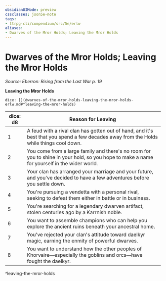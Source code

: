 ```yaml
---
obsidianUIMode: preview
cssclasses: json5e-note
tags:
- ttrpg-cli/compendium/src/5e/erlw
aliases:
- Dwarves of the Mror Holds; Leaving the Mror Holds
---
```

# Dwarves of the Mror Holds; Leaving the Mror Holds
*Source: Eberron: Rising from the Last War p. 19* 

**Leaving the Mror Holds**

`dice: [](dwarves-of-the-mror-holds-leaving-the-mror-holds-erlw.md#^leaving-the-mror-holds)`

| dice: d8 | Reason for Leaving |
|----------|--------------------|
| 1 | A feud with a rival clan has gotten out of hand, and it's best that you spend a few decades away from the Holds while things cool down. |
| 2 | You come from a large family and there's no room for you to shine in your hold, so you hope to make a name for yourself in the wider world. |
| 3 | Your clan has arranged your marriage and your future, and you've decided to have a few adventures before you settle down. |
| 4 | You're pursuing a vendetta with a personal rival, seeking to defeat them either in battle or in business. |
| 5 | You're searching for a legendary dwarven artifact, stolen centuries ago by a Karrnish noble. |
| 6 | You want to assemble champions who can help you explore the ancient ruins beneath your ancestral home. |
| 7 | You've rejected your clan's attitude toward daelkyr magic, earning the enmity of powerful dwarves. |
| 8 | You want to understand how the other peoples of Khorvaire—especially the goblins and orcs—have fought the daelkyr. |
^leaving-the-mror-holds